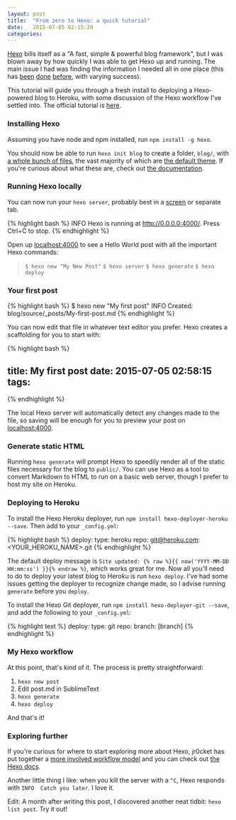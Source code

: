 ```yaml
---
layout: post
title:  "From zero to Hexo: a quick tutorial"
date:   2015-07-05 02:15:20
categories: 
---
```


[Hexo](https://github.com/hexojs/hexo) bills itself as a "A fast, simple & powerful blog framework", but I was blown away by how quickly I was able to get Hexo up and running. The main issue I had was finding the information I needed all in one place (this has [been](https://s1van.github.io/tags/tutorial/) [done](http://jdpaton.github.io/2012/11/05/setup-hexo/) [before](http://jr0cket.co.uk/2014/04/getting-started-with-hexo---a-modern-static-site-generator.html), with varying success). 

This tutorial will guide you through a fresh install to deploying a Hexo-powered blog to Heroku, with some discussion of the Hexo workflow I've settled into. The official tutorial is [here](https://hexo.io/docs/).



### Installing Hexo
Assuming you have node and npm installed, run `npm install -g hexo`. 

You should now be able to run `hexo init blog` to create a folder, `blog/`, with [a whole bunch of files](https://gist.github.com/rrshaban/e90d948a01323f022637), the vast majority of which are [the default theme](https://hexo.io/hexo-theme-landscape/). If you're curious about what these are, check out [the documentation](https://hexo.io/docs/setup.html). <!-- You can see from my footer that I use the [NexT theme](https://github.com/iissnan/hexo-theme-next), which I'll go over in a later section. -->



### Running Hexo locally

You can now run your `hexo server`, probably best in a [screen](https://github.com/rrshaban/screen_tutorial) or separate tab. 

{% highlight bash %}
INFO  Hexo is running at http://0.0.0.0:4000/. Press Ctrl+C to stop.
{% endhighlight %}

Open up [localhost:4000](http://localhost:4000/) to see a Hello World post with all the important Hexo commands:


> `$ hexo new "My New Post"`
> `$ hexo server`
> `$ hexo generate`
> `$ hexo deploy`



### Your first post


{% highlight bash %}
$ hexo new "My first post"
INFO  Created: blog/source/_posts/My-first-post.md
{% endhighlight %}


You can now edit that file in whatever text editor you prefer. Hexo creates a scaffolding for you to start with:


{% highlight bash %}

title: My first post
date: 2015-07-05 02:58:15
tags:
---
{% endhighlight %}


The local Hexo server will automatically detect any changes made to the file, so saving will be enough for you to preview your post on [localhost:4000](http://localhost:4000/).



### Generate static HTML

Running `hexo generate` will prompt Hexo to speedily render all of the static files necessary for the blog to `public/`. You can use Hexo as a tool to convert Markdown to HTML to run on a basic web server, though I prefer to host my site on Heroku.




### Deploying to Heroku

To install the Hexo Heroku deployer, run `npm install hexo-deployer-heroku --save`. Then add to your `_config.yml`:

{% highlight bash %}
deploy:
  type: heroku
  repo: git@heroku.com:<YOUR_HEROKU_NAME>.git
{% endhighlight %}

The default deploy message is `Site updated: {% raw %}{{ now('YYYY-MM-DD HH:mm:ss') }}{% endraw %}`, which works great for me. Now all you'll need to do to deploy your latest blog to Heroku is run `hexo deploy`. I've had some issues getting the deployer to recognize change made, so I advise running `generate` before you `deploy`. 

To install the Hexo Git deployer, run `npm install hexo-deployer-git --save`, and add the following to your `_config.yml`:

{% highlight text %}
deploy:
  type: git
  repo: <repository url>
  branch: [branch]
{% endhighlight %}



### My Hexo workflow

At this point, that's kind of it. The process is pretty straightforward:

1. `hexo new post`
2. Edit post.md in SublimeText
3. `hexo generate`
4. `hexo deploy`

And that's it! 


### Exploring further

If you're curious for where to start exploring more about Hexo, jr0cket has put together a [more involved workflow model](http://jr0cket.co.uk/developer-guides/hexo-workflow.pdf) and you can check out [the Hexo docs](https://hexo.io/docs/).

Another little thing I like: when you kill the server with a `^C`, Hexo responds with `INFO  Catch you later`. I love it.

Edit: A month after writing this post, I discovered another neat tidbit: `hexo list post`. Try it out!
